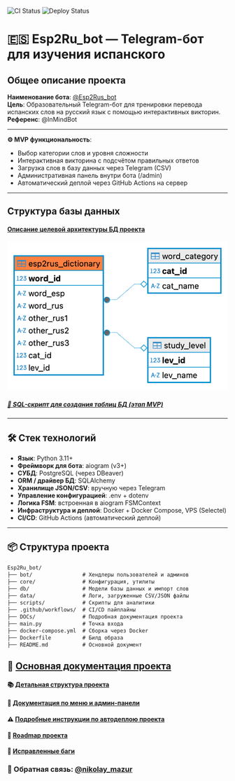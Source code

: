 ![CI Status](https://github.com/Nikolay08041979/Esp2Rus_bot/actions/workflows/python-app.yml/badge.svg)
![Deploy Status](https://github.com/Nikolay08041979/Esp2Rus_bot/actions/workflows/deploy.yml/badge.svg)


# 🇪🇸 Esp2Ru_bot — Telegram-бот для изучения испанского

## Общее описание проекта

**Наименование бота**: [@Esp2Rus_bot](https://t.me/Esp2Ru_bot)  
**Цель**: Образовательный Telegram-бот для тренировки перевода испанских слов на русский язык с помощью интерактивных викторин.  
**Референс**: @InMindBot  

---

**⚙️ MVP функциональность**:
- Выбор категории слов и уровня сложности 
- Интерактивная викторина с подсчётом правильных ответов 
- Загрузка слов в базу данных через Telegram (CSV)
- Административная панель внутри бота (/admin)
- Автоматический деплой через GitHub Actions на сервер

---

## Структура базы данных

#### [Описание целевой архитектуры БД проекта](DOCs/db_structure.md)

##### ![Архитектура БД проекта (этап MVP)](DOCs/schema_v1.png)

##### [📄 SQL-скрипт для создания таблиц БД (этап MVP)](db/schema.sql)

---
## 🛠 Стек технологий

- **Язык**: Python 3.11+
- **Фреймворк для бота**: aiogram (v3+)
- **СУБД**: PostgreSQL (через DBeaver)
- **ORM / драйвер БД**: SQLAlchemy
- **Хранилище JSON/CSV**: вручную через Telegram
- **Управление конфигурацией**: .env + dotenv
- **Логика FSM**: встроенная в aiogram FSMContext
- **Инфраструктура и деплой**: Docker + Docker Compose, VPS (Selectel)
- **CI/CD**: GitHub Actions (автоматический деплой)

---

## 📦 Структура проекта

```
Esp2Ru_bot/
├── bot/                # Хендлеры пользователей и админов
├── core/               # Конфигурация, утилиты
├── db/                 # Модели базы данных и импорт слов
├── data/               # Логи, загруженные CSV/JSON файлы
├── scripts/            # Скрипты для аналитики
├── .github/workflows/  # CI/CD пайплайны
├── DOCs/               # Подробная документация проекта
├── main.py             # Точка входа
├── docker-compose.yml  # Сборка через Docker
├── Dockerfile          # Билд образа
├── README.md           # Основной документ

```
## 📜 [Основная документация проекта](DOCs/README.md)

#### 📚 [Детальная структура проекта](DOCs/project_structure.md)
#### 🧪 [Документация по меню и админ-панели](DOCs/admin_panel.md)
#### ⚠️ [Подробные инструкции по автодеплою проекта](DOCs/deploy.md)
#### 🚀 [Roadmap проекта](DOCs/roadmap.md)
#### 🔧 [Исправленные баги](DOCs/bugs.md)


### 📩 Обратная связь: [@nikolay_mazur](https://t.me/nikolay_mazur)